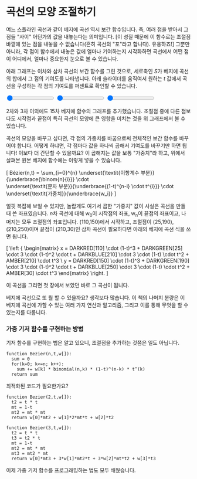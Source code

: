 # 곡선의 모양 조절하기

여느 스플라인 곡선과 같이 베지에 곡선 역시 보간 함수입니다. 즉, 여러 점을 받아서 그 점들 "사이" 어딘가의 값을 내놓는다는 의미입니다. [이 성질 때문에 이 함수로는 조절점 바깥에 있는 점을 내놓을 수 없습니다(흔히 곡선의 "포"라고 합니다). 유용하죠!] 그뿐만 아니라, 각 점이 함수에서 내놓은 값에 얼마나 기여하는지 시각화하면 곡선에서 어떤 점이 어디에서, 얼마나 중요한지 눈으로 볼 수 있습니다.

아래 그래프는 이차와 삼차 곡선의 보간 함수를 그린 것으로, 세로축인 <i>S</i>가 베지에 곡선의 합에서 그 점의 기여도를 나타냅니다. 아래 슬라이더를 움직여서 원하는 <i>t</i> 값에서 곡선을 구성하는 각 점의 기여도를 퍼센트로 확인할 수 있습니다.

<div class="figure">
<graphics-element title="이차 보간" src="./lerp.js" data-degree="3">
  <input type="range" min="0" max="1" step="0.01" value="0" class="slide-control">
</graphics-element>
<graphics-element title="삼차 보간" src="./lerp.js" data-degree="4">
  <input type="range" min="0" max="1" step="0.01" value="0" class="slide-control">
</graphics-element>
<graphics-element title="15차 보간" src="./lerp.js" data-degree="15">
  <input type="range" min="0" max="1" step="0.01" value="0" class="slide-control">
</graphics-element>
</div>

2차와 3차 이외에도 15차 베지에 함수의 그래프를 추가했습니다. 조절점 중에 다른 점보다도 시작점과 끝점이 특히 곡선의 모양에 큰 영향을 미치는 것을 위 그래프에서 볼 수 있습니다.

곡선의 모양을 바꾸고 싶다면, 각 점의 가중치를 바꿈으로써 전체적인 보간 함수를 바꾸어야 합니다. 어떻게 하냐면, 각 점마다 값을 하나씩 곱해서 기여도를 바꾸기만 하면 됩니다! 이보다 더 간단할 수 있을까요? 이 곱해지는 값을 보통 "가중치"라 하고, 위에서 살펴본 원본 베지에 함수에는 이렇게 넣을 수 있습니다.

\[
  Bézier(n,t) = \sum_{i=0}^{n}
                \underset{\textit{이항계수 부분}}{\underbrace{\binom{n}{i}}}
                \cdot\
                \underset{\textit{문자 부분}}{\underbrace{(1-t)^{n-i} \cdot t^{i}}}
                \cdot\
                \underset{\textit{가중치}}{\underbrace{w_i}}
\]

얼핏 복잡해 보일 수 있지만, 놀랍게도 여기서 곱한 "가중치" 값이 사실은 곡선을 만들 때 쓴 좌표였습니다. <i>n</i>차 곡선에 대해 w<sub>0</sub>이 시작점의 좌표, w<sub>n</sub>이 끝점의 좌표이고, 나머지는 모두 조절점의 좌표입니다. (110,150)에서 시작하고, 조절점이 (25,190), (210,250)이며 끝점이 (210,30)인 삼차 곡선이 필요하다면 아래의 베지에 곡선 식을 쓰면 됩니다.

\[
\left \{ \begin{matrix}
  x = DARKRED[110] \cdot (1-t)^3 + DARKGREEN[25] \cdot 3 \cdot (1-t)^2 \cdot t + DARKBLUE[210] \cdot 3 \cdot (1-t) \cdot t^2 + AMBER[210] \cdot t^3 \\
  y = DARKRED[150] \cdot (1-t)^3 + DARKGREEN[190] \cdot 3 \cdot (1-t)^2 \cdot t + DARKBLUE[250] \cdot 3 \cdot (1-t) \cdot t^2 + AMBER[30] \cdot t^3
\end{matrix} \right.
\]

이 곡선을 그리면 첫 장에서 보았던 바로 그 곡선이 됩니다.

<graphics-element title="위 식으로 그린 삼차 베지에 곡선" src="../introduction/cubic.js"></graphics-element>

베지에 곡선으로 또 뭘 할 수 있을까요? 생각보다 많습니다. 이 책의 나머지 분량은 이 베지에 곡선에 가할 수 있는 여러 가지 연산과 알고리즘, 그리고 이를 통해 무엇을 할 수 있는지를 다룹니다.

<div class="howtocode">

### 가중 기저 함수를 구현하는 방법

기저 함수를 구현하는 법은 알고 있으니, 조절점을 추가하는 것쯤은 일도 아닙니다.

```
function Bezier(n,t,w[]):
  sum = 0
  for(k=0; k<=n; k++):
    sum += w[k] * binomial(n,k) * (1-t)^(n-k) * t^(k)
  return sum
```

최적화된 코드가 필요한가요?

```
function Bezier(2,t,w[]):
  t2 = t * t
  mt = 1-t
  mt2 = mt * mt
  return w[0]*mt2 + w[1]*2*mt*t + w[2]*t2

function Bezier(3,t,w[]):
  t2 = t * t
  t3 = t2 * t
  mt = 1-t
  mt2 = mt * mt
  mt3 = mt2 * mt
  return w[0]*mt3 + 3*w[1]*mt2*t + 3*w[2]*mt*t2 + w[3]*t3
```

이제 가중 기저 함수를 프로그래밍하는 법도 모두 배웠습니다.

</div>
